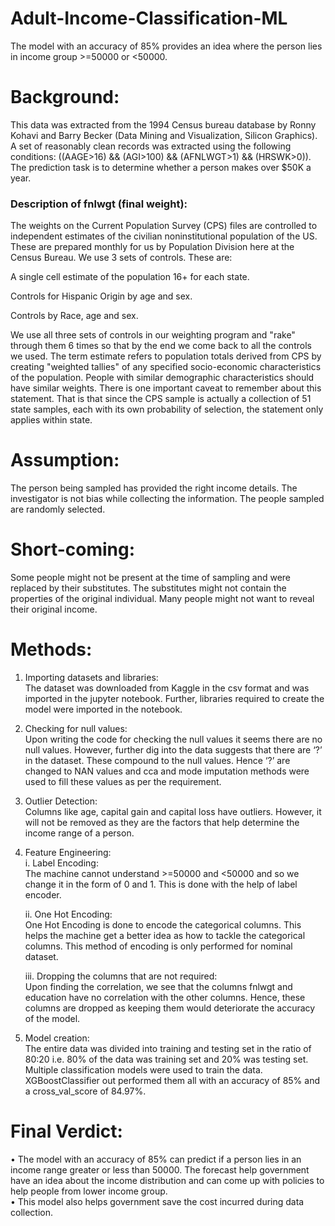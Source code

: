# Adult-Income-Classification-ML
The model with an accuracy of 85% provides an idea where the person lies in income group >=50000 or &lt;50000.

# Background:
This data was extracted from the 1994 Census bureau database by Ronny Kohavi and Barry Becker (Data Mining and Visualization, Silicon Graphics). A set of reasonably clean records was extracted using the following conditions: ((AAGE>16) && (AGI>100) && (AFNLWGT>1) && (HRSWK>0)). The prediction task is to determine whether a person makes over $50K a year.<br>

### Description of fnlwgt (final weight):
The weights on the Current Population Survey (CPS) files are controlled to independent estimates of the civilian noninstitutional population of the US. These are prepared monthly for us by Population Division here at the Census Bureau. We use 3 sets of controls. These are:<br>

A single cell estimate of the population 16+ for each state.<br>

Controls for Hispanic Origin by age and sex.<br>

Controls by Race, age and sex.<br>

We use all three sets of controls in our weighting program and "rake" through them 6 times so that by the end we come back to all the controls we used. The term estimate refers to population totals derived from CPS by creating "weighted tallies" of any specified socio-economic characteristics of the population. People with similar demographic characteristics should have similar weights. There is one important caveat to remember about this statement. That is that since the CPS sample is actually a collection of 51 state samples, each with its own probability of selection, the statement only applies within state.<br>

# Assumption:
The person being sampled has provided the right income details.
The investigator is not bias while collecting the information.
The people sampled are randomly selected.

# Short-coming:
Some people might not be present at the time of sampling and were replaced by their substitutes. The substitutes might not contain the properties of the original individual.
Many people might not want to reveal their original income.

# Methods:
1.	Importing datasets and libraries: <br>
The dataset was downloaded from Kaggle in the csv format and was imported in the jupyter notebook. Further, libraries required to create the model were imported in the notebook.<br>

2.	Checking for null values:<br>
Upon writing the code for checking the null values it seems there are no null values. However, further dig into the data suggests that there are ‘?’ in the dataset. These compound to the null values. Hence ‘?’ are changed to NAN values and cca and mode imputation methods were used to fill these values as per the requirement.<br>

3.	Outlier Detection:<br>
Columns like age, capital gain and capital loss have outliers. However, it will not be removed as they are the factors that help determine the income range of a person.<br>

4.	Feature Engineering:<br>
    i.	Label Encoding:<br>
The machine cannot understand >=50000 and <50000 and so we change it in the form of 0 and 1. This is done with the help of label encoder.<br>

    ii.	One Hot Encoding:<br>
One Hot Encoding is done to encode the categorical columns. This helps the machine get a better idea as how to tackle the categorical columns. This method of encoding is only performed for nominal dataset.<br>

    iii.	Dropping the columns that are not required:<br>
Upon finding the correlation, we see that the columns fnlwgt and education have no correlation with the other columns. Hence, these columns are dropped as keeping them would deteriorate the accuracy of the model.<br>

5.	Model creation:<br>
The entire data was divided into training and testing set in the ratio of 80:20 i.e. 80% of the data was training set and 20% was testing set. Multiple classification models were used to train the data. XGBoostClassifier out performed them all with an accuracy of 85% and a cross_val_score of 84.97%.<br>

# Final Verdict:
•	The model with an accuracy of 85% can predict if a person lies in an income range greater or less than 50000. The forecast help government have an idea about the income distribution and can come up with policies to help people from lower income group.<br>
•	This model also helps government save the cost incurred during data collection.<br>

